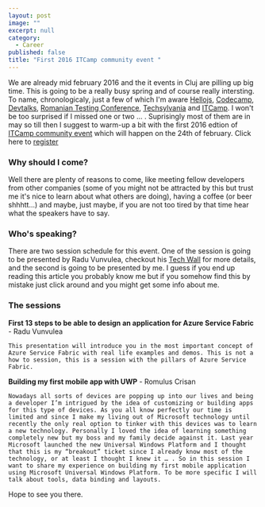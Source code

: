 ```yaml
---
layout: post
image: ""
excerpt: null
category: 
  - Career
published: false
title: "First 2016 ITCamp community event "
---
```


<p class="dropcap">We are already mid february 2016 and the it events in Cluj are pilling up big time. This is going to be a really busy spring and of course really intersting. To name, chronologicaly, just a few of which I'm aware <a href="http://hellojs.org/" target="_blank">Hellojs</a>, <a href="http://cluj.codecamp.ro/" target="_blank">Codecamp</a>, <a href="http://devtalks.ro/" target="_blank">Devtalks</a>, <a href="http://www.romaniatesting.ro/" target="_blank">Romanian Testing Conference</a>, <a href="http://www.techsylvania.co/" target="_blank">Techsylvania</a> and <a href="http://itcamp.ro/" target="_blank">ITCamp</a>. I won't be too surprised if I missed one or two ... . Suprisingly most of them are in may so till then I suggest to warm-up a bit with the first 2016 edtion of <a href="http://www.eventbrite.com/e/itcamp-community-event-tickets-21433906391" target="_blank">ITCamp community event</a> which will happen on the 24th of february. Click here to <a href="http://www.eventbrite.com/e/itcamp-community-event-tickets-21433906391" target="_blank">register</a></p>

### Why should I come?

Well there are plenty of reasons to come, like meeting fellow developers from other companies (some of you might not be attracted by this but trust me it's nice to learn about what others are doing), having a coffee (or beer shhhtt...) and maybe, just maybe, if you are not too tired by that time hear what the speakers have to say.

### Who's speaking?

There are two session schedule for this event. One of the session is going to be presented by Radu Vunvulea, checkout his [Tech Wall](http://vunvulearadu.blogspot.ro/) for more details, and the second is going to be presented by me. I guess if you end up reading this article you probably know me but if you somehow find this by mistake just click around and you might get some info about me.

### The sessions

**First 13 steps to be able to design an application for Azure Service Fabric** - Radu Vunvulea

`This presentation will introduce you in the most important concept of Azure Service Fabric with real life examples and demos. This is not a how to session, this is a session with the pillars of Azure Service Fabric.`


**Building my first mobile app with UWP** - Romulus Crisan

`Nowadays all sorts of devices are popping up into our lives and being a developer I’m intrigued by the idea of customizing or building apps for this type of devices. As you all know perfectly our time is limited and since I make my living out of Microsoft technology until recently the only real option to tinker with this devices was to learn a new technology. Personally I loved the idea of learning something completely new but my boss and my family decide against it. Last year Microsoft launched the new Universal Windows Platform and I thought that this is my “breakout” ticket since I already know most of the technology, or at least I thought I knew it … . So in this session I want to share my experience on building my first mobile application using Microsoft Universal Windows Platform. To be more specific I will talk about tools, data binding and layouts.`

Hope to see you there.







